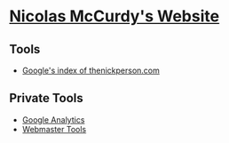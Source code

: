 # [Nicolas McCurdy's Website](http://thenickperson.com/)

## Tools
- [Google's index of thenickperson.com](http://www.google.com/search?q=site%3Athenickperson.com)

## Private Tools
- [Google Analytics](https://www.google.com/analytics)
- [Webmaster Tools](https://www.google.com/webmasters/tools)
